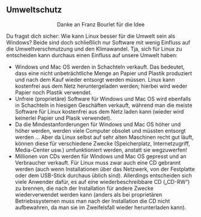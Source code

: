 <?php require("../../entete.php"); ?> <?php require("../../base.php"); ?> <?php require("../../fonctions.php"); ?>

<div id="corps">

<h2>Umweltschutz</h2>

<p align="center">Danke an Franz Bourlet für die Idee

Du fragst dich sicher: Wie kann Linux besser für die Umwelt sein als Windows? Beide sind doch schließlich nur Software mit wenig Einfluss auf die Umweltverschmutzung und den Klimawandel. Tja, sich für Linux zu entscheiden kann durchaus einen Einfluss auf unsere Umwelt haben:

<ul>

<li>Windows und Mac OS werden in Schachteln verkauft. Das bedeutet, dass eine nicht unbeträchtliche Menge an Papier und Plastik produziert und nach dem Kauf wieder entsorgt werden müssen. Linux kann kostenfrei aus dem Netz heruntergeladen werden; hierbei wird weder Papier noch Plastik verwendet.</li>

<li>Unfreie (proprietäre) Software für Windows und Mac OS wird ebenfalls in Schachteln in hiesigen Geschäften verkauft, während man die meiste Software für Linux kostenfrei aus dem Netz laden kann (wieder wird keinerlei Papier und Plasik verwendet).</li>

<li>Da die Mindestanforderungen für Windows und Mac OS höher und höher werden, werden viele Computer obsolet und müssten entsorgt werden … Aber da Linux selbst auf sehr alten Maschinen recht gut läuft, können diese für verschiedene Zwecke (Speicherplatz, Internetzugriff, Media-Center usw.) umfunktioniert werden, anstatt sie wegzuwerfen!</li>

<li>Millionen von CDs werden für Windows und Mac OS gepresst und an Verbraucher verkauft. Für Linux muss zwar auch eine CD gebrannt werden (auch wenn Installationen über das Netzwerk, von der Festplatte oder dem USB-Stick durchaus üblich sind). Allerdings entscheiden sich viele Anwender dafür, es auf eine wiederbeschreibbare CD („CD-RW“) zu brennen, die nach der Installation für andere Zwecke wiederverwendet werden kann (anders als bei proprietären Betriebssystemen muss man nach der Installation die CD nicht aufbewahren, da man sie im Zweifelsfall wieder herunterladen kann).</li>

</ul>

</div>


